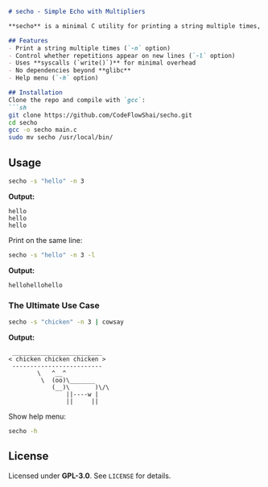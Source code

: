 ```md
# secho - Simple Echo with Multipliers

**secho** is a minimal C utility for printing a string multiple times, with optional newline control. Unlike standard `echo`, it allows multiplying strings like `"hello"*3`, making it useful for scripting and automation.

## Features
- Print a string multiple times (`-n` option)
- Control whether repetitions appear on new lines (`-l` option)
- Uses **syscalls (`write()`)** for minimal overhead
- No dependencies beyond **glibc**
- Help menu (`-h` option)

## Installation
Clone the repo and compile with `gcc`:
```sh
git clone https://github.com/CodeFlowShai/secho.git
cd secho
gcc -o secho main.c
sudo mv secho /usr/local/bin/
```

## Usage
```sh
secho -s "hello" -n 3
```
**Output:**
```
hello
hello
hello
```

Print on the same line:
```sh
secho -s "hello" -n 3 -l
```
**Output:**
```
hellohellohello
```

### **The Ultimate Use Case**
```sh
secho -s "chicken" -n 3 | cowsay
```
**Output:**
```
 _________________________
< chicken chicken chicken >
 -------------------------
        \   ^__^
         \  (oo)\_______
            (__)\       )\/\
                ||----w |
                ||     ||
```

Show help menu:
```sh
secho -h
```

## License
Licensed under **GPL-3.0**. See `LICENSE` for details.
```
